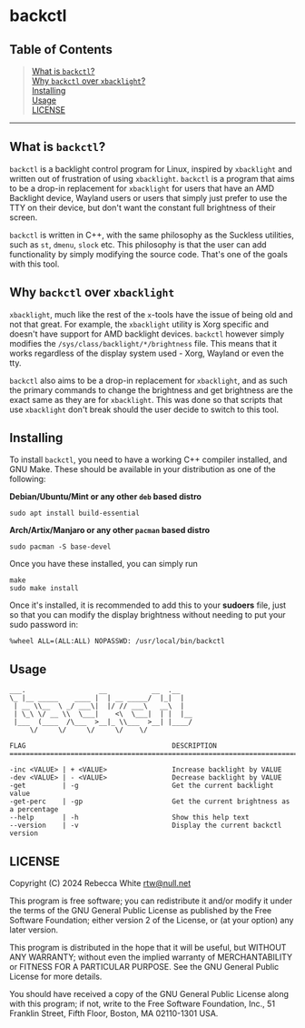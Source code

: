 # backctl

## Table of Contents
> [What is `backctl`?](#what-is-backctl) \
> [Why `backctl` over `xbacklight`?](#why-backctl-over-xbacklight) \
> [Installing](#installing) \
> [Usage](#usage) \
> [LICENSE](#license)

---

## What is `backctl`?
`backctl` is a backlight control program for Linux, inspired by `xbacklight` and written out of frustration of
using `xbacklight`. `backctl` is a program that aims to be a drop-in replacement for `xbacklight` for users that
have an AMD Backlight device, Wayland users or users that simply just prefer to use the TTY on their device, but
don't want the constant full brightness of their screen.

`backctl` is written in C++, with the same philosophy as the Suckless utilities, such as `st`, `dmenu`, `slock`
etc. This philosophy is that the user can add functionality by simply modifying the source code. That's one of
the goals with this tool.

## Why `backctl` over `xbacklight`
`xbacklight`, much like the rest of the `x`-tools have the issue of being old and not that great. For example,
the `xbacklight` utility is Xorg specific and doesn't have support for AMD backlight devices. `backctl` however
simply modifies the `/sys/class/backlight/*/brightness` file. This means that it works regardless of the display
system used - Xorg, Wayland or even the tty.

`backctl` also aims to be a drop-in replacement for `xbacklight`, and as such the primary commands to change
the brightness and get brightness are the exact same as they are for `xbacklight`. This was done so that scripts
that use `xbacklight` don't break should the user decide to switch to this tool.

## Installing
To install `backctl`, you need to have a working C++ compiler installed, and GNU Make. These should be available
in your distribution as one of the following:

**Debian/Ubuntu/Mint or any other `deb` based distro**
```
sudo apt install build-essential
```

**Arch/Artix/Manjaro or any other `pacman` based distro**
```
sudo pacman -S base-devel
```

Once you have these installed, you can simply run

```
make
sudo make install
```

Once it's installed, it is recommended to add this to your **sudoers** file, just so that you can modify the display
brightness without needing to put your sudo password in:

```
%wheel ALL=(ALL:ALL) NOPASSWD: /usr/local/bin/backctl
```

## Usage
```
___.                  __           __  .__
\_ |__ _____    ____ |  | __ _____/  |_|  |
 | __ \\__  \ _/ ___\|  |/ // ___\   __\  |
 | \_\ \/ __ \\  \___|    <\  \___|  | |  |__
 |___  (____  /\___  >__|_ \\___  >__| |____/
     \/     \/     \/     \/    \/

FLAG                                    DESCRIPTION
==============================================================================

-inc <VALUE> | + <VALUE>                Increase backlight by VALUE
-dev <VALUE> | - <VALUE>                Decrease backlight by VALUE
-get         | -g                       Get the current backlight value
-get-perc    | -gp                      Get the current brightness as a percentage
--help       | -h                       Show this help text
--version    | -v                       Display the current backctl version
```

## LICENSE
Copyright (C) 2024	Rebecca White <rtw@null.net>

This program is free software; you can redistribute it and/or modify
it under the terms of the GNU General Public License as published by
the Free Software Foundation; either version 2 of the License, or
(at your option) any later version.

This program is distributed in the hope that it will be useful,
but WITHOUT ANY WARRANTY; without even the implied warranty of
MERCHANTABILITY or FITNESS FOR A PARTICULAR PURPOSE.  See the
GNU General Public License for more details.

You should have received a copy of the GNU General Public License along
with this program; if not, write to the Free Software Foundation, Inc.,
51 Franklin Street, Fifth Floor, Boston, MA 02110-1301 USA.
